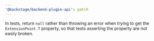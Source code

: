 ```yaml
---
'@backstage/backend-plugin-api': patch
---
```


In tests, return `null` rather than throwing an error when trying to get the `ExtensionPoint.T` property, so that tests asserting the property are not easily broken.
